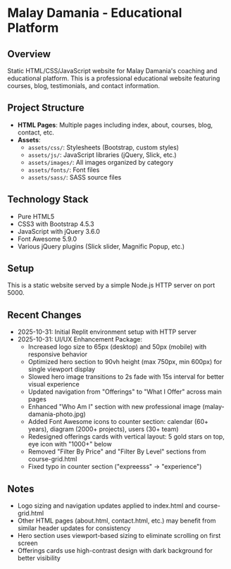 # Malay Damania - Educational Platform

## Overview
Static HTML/CSS/JavaScript website for Malay Damania's coaching and educational platform. This is a professional educational website featuring courses, blog, testimonials, and contact information.

## Project Structure
- **HTML Pages**: Multiple pages including index, about, courses, blog, contact, etc.
- **Assets**: 
  - `assets/css/`: Stylesheets (Bootstrap, custom styles)
  - `assets/js/`: JavaScript libraries (jQuery, Slick, etc.)
  - `assets/images/`: All images organized by category
  - `assets/fonts/`: Font files
  - `assets/sass/`: SASS source files

## Technology Stack
- Pure HTML5
- CSS3 with Bootstrap 4.5.3
- JavaScript with jQuery 3.6.0
- Font Awesome 5.9.0
- Various jQuery plugins (Slick slider, Magnific Popup, etc.)

## Setup
This is a static website served by a simple Node.js HTTP server on port 5000.

## Recent Changes
- 2025-10-31: Initial Replit environment setup with HTTP server
- 2025-10-31: UI/UX Enhancement Package:
  - Increased logo size to 65px (desktop) and 50px (mobile) with responsive behavior
  - Optimized hero section to 90vh height (max 750px, min 600px) for single viewport display
  - Slowed hero image transitions to 2s fade with 15s interval for better visual experience
  - Updated navigation from "Offerings" to "What I Offer" across main pages
  - Enhanced "Who Am I" section with new professional image (malay-damania-photo.jpg)
  - Added Font Awesome icons to counter section: calendar (60+ years), diagram (2000+ projects), users (30+ team)
  - Redesigned offerings cards with vertical layout: 5 gold stars on top, eye icon with "1000+" below
  - Removed "Filter By Price" and "Filter By Level" sections from course-grid.html
  - Fixed typo in counter section ("expreesss" → "experience")

## Notes
- Logo sizing and navigation updates applied to index.html and course-grid.html
- Other HTML pages (about.html, contact.html, etc.) may benefit from similar header updates for consistency
- Hero section uses viewport-based sizing to eliminate scrolling on first screen
- Offerings cards use high-contrast design with dark background for better visibility
